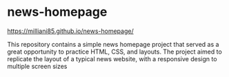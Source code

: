 # news-homepage

https://milliani85.github.io/news-homepage/

This repository contains a simple news homepage project that served as a great opportunity to practice HTML, CSS, and layouts. 
The project aimed to replicate the layout of a typical news website, with a responsive design to multiple screen sizes
